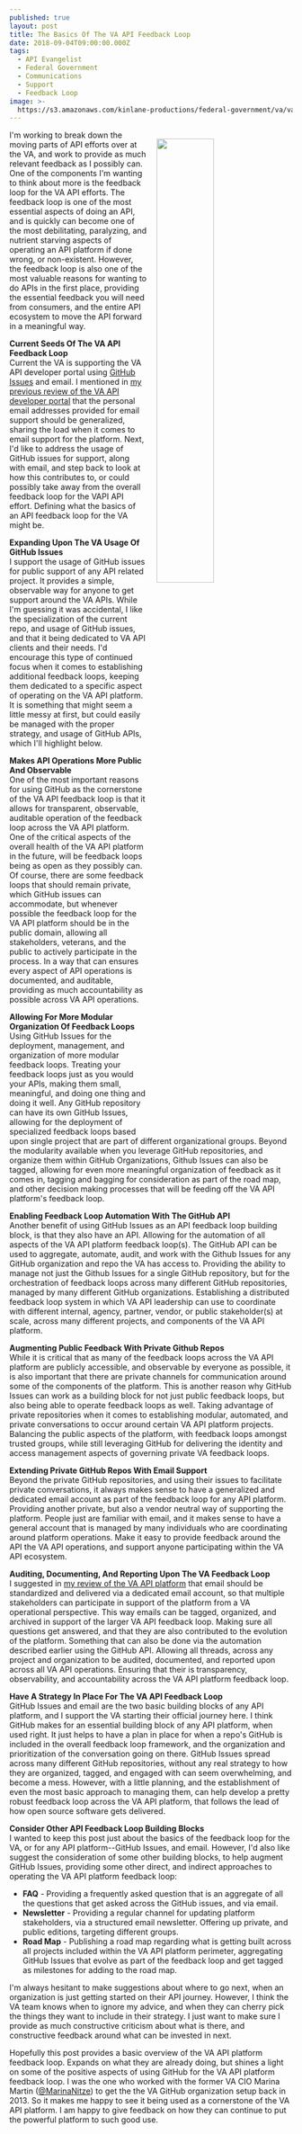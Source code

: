 ```yaml
---
published: true
layout: post
title: The Basics Of The VA API Feedback Loop
date: 2018-09-04T09:00:00.000Z
tags:
  - API Evangelist
  - Federal Government
  - Communications
  - Support
  - Feedback Loop
image: >-
  https://s3.amazonaws.com/kinlane-productions/federal-government/va/va-github-issue-production-api-access-request.png
---
```

<p><img src="{{ page.image }}" width="45%" align="right" style="padding: 15px;" /></p>I'm working to break down the moving parts of API efforts over at the VA, and work to provide as much relevant feedback as I possibly can. One of the components I'm wanting to think about more is the feedback loop for the VA API efforts. The feedback loop is one of the most essential aspects of doing an API, and is quickly can become one of the most debilitating, paralyzing, and nutrient starving aspects of operating an API platform if done wrong, or non-existent. However, the feedback loop is also one of the most valuable reasons for wanting to do APIs in the first place, providing the essential feedback you will need from consumers, and the entire API ecosystem to move the API forward in a meaningful way.

**Current Seeds Of The VA API Feedback Loop**<br />
Current the VA is supporting the VA API developer portal using [GitHub Issues](https://github.com/department-of-veterans-affairs/vets-api-clients/issues) and email. I mentioned in [my previous review of the VA API developer portal](http://apievangelist.com/2018/08/28/reviewing-the-department-of-veterans-affairs-va-new-developer-portal/) that the personal email addresses provided for email support should be generalized, sharing the load when it comes to email support for the platform. Next, I'd like to address the usage of GitHub issues for support, along with email, and step back to look at how this contributes to, or could possibly take away from the overall feedback loop for the VAPI API effort. Defining what the basics of an API feedback loop for the VA might be.

**Expanding Upon The VA Usage Of GitHub Issues**<br />
I support the usage of GitHub issues for public support of any API related project. It provides a simple, observable way for anyone to get support around the VA APIs. While I'm guessing it was accidental, I like the specialization of the current repo, and usage of GitHub issues, and that it being dedicated to VA API clients and their needs. I'd encourage this type of continued focus when it comes to establishing additional feedback loops, keeping them dedicated to a specific aspect of operating on the VA API platform. It is something that might seem a little messy at first, but could easily be managed with the proper strategy, and usage of GitHub APIs, which I'll highlight below.

**Makes API Operations More Public And Observable**<br />
One of the most important reasons for using GitHub as the cornerstone of the VA API feedback loop is that it allows for transparent, observable, auditable operation of the feedback loop across the VA API platform. One of the critical aspects of the overall health of the VA API platform in the future, will be feedback loops being as open as they possibly can. Of course, there are some feedback loops that should remain private, which GitHub issues can accommodate, but whenever possible the feedback loop for the VA API platform should be in the public domain, allowing all stakeholders, veterans, and the public to actively participate in the process. In a way that can ensures every aspect of API operations is documented, and auditable, providing as much accountability as possible across VA API operations.

**Allowing For More Modular Organization Of Feedback Loops**<br />
Using GitHub Issues for the deployment, management, and organization of more modular feedback loops. Treating your feedback loops just as you would your APIs, making them small, meaningful, and doing one thing and doing it well. Any GitHub repository can have its own GitHub Issues, allowing for the deployment of specialized feedback loops based upon single project that are part of different organizational groups. Beyond the modularity available when you leverage GitHub repositories, and organize them within GitHub Organizations, Github Issues can also be tagged, allowing for even more meaningful organization of feedback as it comes in, tagging and bagging for consideration as part of the road map, and other decision making processes that will be feeding off the VA API platform's feedback loop.

**Enabling Feedback Loop Automation With The GitHub API**<br />
Another benefit of using GitHub Issues as an API feedback loop building block, is that they also have an API. Allowing for the automation of all aspects of the VA API platform feedback loop(s). The GitHub API can be used to aggregate, automate, audit, and work with the Github Issues for any GitHub organization and repo the VA has access to. Providing the ability to manage not just the Github Issues for a single GitHub repository, but for the orchestration of feedback loops across many different GitHub repositories, managed by many different GitHub organizations. Establishing a distributed feedback loop system in which VA API leadership can use to coordinate with different internal, agency, partner, vendor, or public stakeholder(s) at scale, across many different projects, and components of the VA API platform.

**Augmenting Public Feedback With Private Github Repos**<br />
While it is critical that as many of the feedback loops across the VA API platform are publicly accessible, and observable by everyone as possible, it is also important that there are private channels for communication around some of the components of the platform. This is another reason why GitHub Issues can work as a building block for not just public feedback loops, but also being able to operate feedback loops as well. Taking advantage of private repositories when it comes to establishing modular, automated, and private conversations to occur around certain VA API platform projects. Balancing the public aspects of the platform, with feedback loops amongst trusted groups, while still leveraging GitHub for delivering the identity and access management aspects of governing private VA feedback loops.

**Extending Private GitHub Repos With Email Support**<br />
Beyond the private GitHub repositories, and using their issues to facilitate private conversations, it always makes sense to have a generalized and dedicated email account as part of the feedback loop for any API platform. Providing another private, but also a vendor neutral way of supporting the platform. People just are familiar with email, and it makes sense to have a general account that is managed by many individuals who are coordinating around platform operations. Make it easy to provide feedback around the API the VA API operations, and support anyone participating within the VA API ecosystem.

**Auditing, Documenting, And Reporting Upon The VA Feedback Loop**<br />
I suggested in [my review of the VA API platform](http://apievangelist.com/2018/08/28/reviewing-the-department-of-veterans-affairs-va-new-developer-portal/) that email should be standardized and delivered via a dedicated email account, so that multiple stakeholders can participate in support of the platform from a VA operational perspective. This way emails can be tagged, organized, and archived in support of the larger VA API feedback loop. Making sure all questions get answered, and that they are also contributed to the evolution of the platform. Something that can also be done via the automation described earlier using the GitHub API. Allowing all threads, across any project and organization to be audited, documented, and reported upon across all VA API operations. Ensuring that their is transparency, observability, and accountability across the VA API platform feedback loop.

**Have A Strategy In Place For The VA API Feedback Loop**<br />
GitHub Issues and email are the two basic building blocks of any API platform, and I support the VA starting their official journey here. I think GitHub makes for an essential building block of any API platform, when used right. It just helps to have a plan in place for when a repo's GitHub is included in the overall feedback loop framework, and the organization and prioritization of the conversation going on there. GitHub Issues spread across many different GitHub repositories, without any real strategy to how they are organized, tagged, and engaged with can seem overwhelming, and become a mess. However, with a little planning, and the establishment of even the most basic approach to managing them, can help develop a pretty robust feedback loop across the VA API platform, that follows the lead of how open source software gets delivered.

**Consider Other API Feedback Loop Building Blocks**<br />
I wanted to keep this post just about the basics of the feedback loop for the VA, or for any API platform--GitHub Issues, and email. However, I'd also like suggest the consideration of some other building blocks, to help augment GitHub Issues, providing some other direct, and indirect approaches to operating the VA API platform feedback loop:

- **FAQ** - Providing a frequently asked question that is an aggregate of all the questions that get asked across the GitHub issues, and via email.
- **Newsletter** - Providing a regular channel for updating platform stakeholders, via a structured email newsletter. Offering up private, and public editions, targeting different groups.
- **Road Map** - Publishing a road map regarding what is getting built across all projects included within the VA API platform perimeter, aggregating GitHub Issues that evolve as part of the feedback loop and get tagged as milestones for adding to the road map.

I'm always hesitant to make suggestions about where to go next, when an organization is just getting started on their API journey. However, I think the VA team knows when to ignore my advice, and when they can cherry pick the things they want to include in their strategy. I just want to make sure I provide as much constructive criticism about what is there, and constructive feedback around what can be invested in next.

Hopefully this post provides a basic overview of the VA API platform feedback loop. Expands on what they are already doing, but shines a light on some of the positive aspects of using GitHub for the VA API platform feedback loop. I was the one who worked with the former VA CIO Marina Martin ([@MarinaNitze](https://twitter.com/MarinaNitze)) to get the the VA GitHub organization setup back in 2013. So it makes me happy to see it being used as a cornerstone of the VA API platform. I am happy to give feedback on how they can continue to put the powerful platform to such good use.
